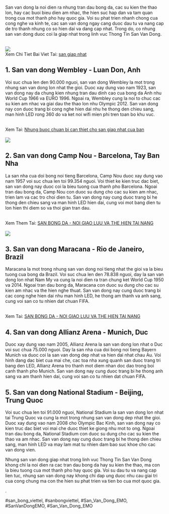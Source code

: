 <p>San van dong la noi dien ra nhung tran dau bong da, cac su kien the thao lon, hay cac buoi bieu dien am nhac, the hien suc hap dan va tam quan trong cua mot thanh pho hay quoc gia. Voi su phat trien nhanh chong cua cong nghe va kinh te, cac san van dong ngay cang duoc dau tu va nang cap de tro thanh nhung co so hien dai va dang cap nhat. Trong do, co nhung san van dong duoc coi la giap nhat trong linh vuc Thong Tin San Van Dong.</p><br><img src="https://sanbongdepemo.com/wp-content/uploads/2024/12/cropped-Du-an-moi.png"></br>
Xem Chi Tiet Bai Viet Tai: <a href="https://sanbongdepemo.com/san-bong-giap-nhat/">san giap nhat</a><h2>1. San van dong Wembley - Luan Don, Anh</h2><p>Voi suc chua len den 90.000 nguoi, san van dong Wembley la mot trong nhung san van dong lon nhat the gioi. Duoc xay dung vao nam 1923, san van dong nay da chung kien nhung tran dau dinh cao cua bong da Anh nhu World Cup 1966 va EURO 1996. Ngoai ra, Wembley cung la noi to chuc cac su kien am nhac va giai dau the thao lon nhu Olympic 2012. San van dong nay con duoc trang bi cong nghe hien dai nhu he thong den chieu sang, man hinh LED rong 360 do va ket noi wifi mien phi tren toan bo khu vuc.</p><br>Xem Tai: <a href="https://datcang.vn/viewtopic.php?f=14&t=849402">Nhung buoc chuan bi can thiet cho san giap nhat cua ban</a></br><br><img src="https://sanbongdepemo.com/wp-content/uploads/2024/12/san-van-dong-thien-truong.png"></br><h2>2. San van dong Camp Nou - Barcelona, Tay Ban Nha</h2><p>La san nha cua doi bong noi tieng Barcelona, Camp Nou duoc xay dung vao nam 1957 voi suc chua len toi 99.354 nguoi. Voi thiet ke kien truc dac biet, san van dong nay duoc coi la bieu tuong cua thanh pho Barcelona. Ngoai tran dau bong da, Camp Nou con duoc su dung cho cac su kien am nhac, trien lam va cac tro choi dien tu. San van dong nay cung duoc trang bi he thong den chieu sang va man hinh LED hien dai, cung voi mot bang dien tu lon hien thi diem so va thoi gian tran dau.</p><br>Xem Them Tai: <a href="https://www.ancientforestessences.com/board/board_topic/349324/6623658.htm">SAN BONG DA - NOI GIAO LUU VA THE HIEN TAI NANG</a></br><br><img src="https://sanbongdepemo.com/wp-content/uploads/2024/12/2.png"></br><h2>3. San van dong Maracana - Rio de Janeiro, Brazil</h2><p>Maracana la mot trong nhung san van dong noi tieng nhat the gioi va la bieu tuong cua bong da Brazil. Voi suc chua len den 78.838 nguoi, day la san van dong lon nhat Nam My va cung la noi dien ra tran chung ket World Cup 1950 va 2014. Ngoai tran dau bong da, Maracana con duoc su dung cho cac su kien am nhac va the hien nghe thuat. San van dong nay cung duoc trang bi cac cong nghe hien dai nhu man hinh LED, he thong am thanh va anh sang, cung voi san co tu nhien dat chuan FIFA.</p><br>Xem Tai: <a href="https://sanbongdepemo1.shopinfo.jp/posts/56449775">SAN BONG DA - NOI GIAO LUU VA THE HIEN TAI NANG</a></br><h2>4. San van dong Allianz Arena - Munich, Duc</h2><p>Duoc xay dung vao nam 2005, Allianz Arena la san van dong lon nhat o Duc voi suc chua 75.000 nguoi. Day la san nha cua doi bong noi tieng Bayern Munich va duoc coi la san van dong dep nhat va hien dai nhat chau Au. Voi hinh dang dac biet cua mai che, cac toa nha xung quanh san duoc trang tri bang den LED, Allianz Arena tro thanh mot diem nhan doc dao trong boi canh thanh pho Munich. San van dong nay cung duoc trang bi he thong anh sang va am thanh hien dai, cung voi san co tu nhien dat chuan FIFA.</p><h2>5. San van dong National Stadium - Beijing, Trung Quoc</h2><p>Voi suc chua len toi 91.000 nguoi, National Stadium la san van dong lon nhat tai Trung Quoc va cung la mot trong nhung san van dong dep nhat the gioi. Duoc xay dung vao nam 2008 cho Olympic Bac Kinh, san van dong nay co kien truc dac biet voi mai che duoc thiet ke giong nhu mot to ong. Ngoai tran dau bong da, National Stadium con duoc su dung cho cac su kien the thao va am nhac. San van dong nay cung duoc trang bi he thong den chieu sang, man hinh LED va may lam mat tu nhien dam bao suc khoe cho cac van dong vien.</p><p>Nhung san van dong giap nhat trong linh vuc Thong Tin San Van Dong khong chi la noi dien ra cac tran dau bong da hay su kien the thao, ma con la bieu tuong cua mot thanh pho hay quoc gia. Voi su dau tu va nang cap lien tuc, nhung san van dong nay khong chi dap ung duoc nhu cau giai tri cua cong chung ma con the hien su phat trien va tien bo cua mot quoc gia.</p><p>.</p>
#san_bong_viettel, #sanbongviettel, #San_Van_Dong_EMO, #SanVanDongEMO, #San_Van_Dong_EMO
